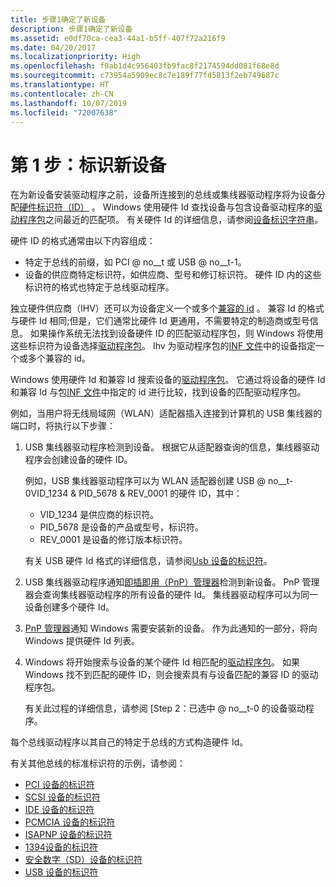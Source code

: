 ```yaml
---
title: 步骤1确定了新设备
description: 步骤1确定了新设备
ms.assetid: e0df70ca-cea3-44a1-b5ff-407f72a216f9
ms.date: 04/20/2017
ms.localizationpriority: High
ms.openlocfilehash: f0ab1d4c956403fb9fac8f2174594dd081f68e8d
ms.sourcegitcommit: c73954a5909ec8c7e189f77fd5813f2eb749687c
ms.translationtype: HT
ms.contentlocale: zh-CN
ms.lasthandoff: 10/07/2019
ms.locfileid: "72007638"
---
```

# <a name="step-1-the-new-device-is-identified"></a>第 1 步：标识新设备


在为新设备安装驱动程序之前，设备所连接到的总线或集线器驱动程序将为设备分配[硬件标识符（ID）](hardware-ids.md) 。 Windows 使用硬件 Id 查找设备与包含设备驱动程序的[驱动程序包](driver-packages.md)之间最近的匹配项。 有关硬件 Id 的详细信息，请参阅[设备标识字符串](device-identification-strings.md)。

硬件 ID 的格式通常由以下内容组成：

-   特定于总线的前缀，如 PCI @ no__t 或 USB @ no__t-1。
-   设备的供应商特定标识符，如供应商、型号和修订标识符。 硬件 ID 内的这些标识符的格式也特定于总线驱动程序。

独立硬件供应商（IHV）还可以为设备定义一个或多个[兼容的 id](compatible-ids.md) 。 兼容 Id 的格式与硬件 Id 相同;但是，它们通常比硬件 Id 更通用，不需要特定的制造商或型号信息。 如果操作系统无法找到设备硬件 ID 的匹配驱动程序包，则 Windows 将使用这些标识符为设备选择[驱动程序包](driver-packages.md)。 Ihv 为驱动程序包的[INF 文件](overview-of-inf-files.md)中的设备指定一个或多个兼容的 id。

Windows 使用硬件 Id 和兼容 Id 搜索设备的[驱动程序包](driver-packages.md)。 它通过将设备的硬件 Id 和兼容 Id 与包[INF 文件](overview-of-inf-files.md)中指定的 id 进行比较，找到设备的匹配驱动程序包。

例如，当用户将无线局域网（WLAN）适配器插入连接到计算机的 USB 集线器的端口时，将执行以下步骤：

1.  USB 集线器驱动程序检测到设备。 根据它从适配器查询的信息，集线器驱动程序会创建设备的硬件 ID。

    例如，USB 集线器驱动程序可以为 WLAN 适配器创建 USB @ no__t-0VID_1234 & PID_5678 & REV_0001 的硬件 ID，其中：

    -   VID_1234 是供应商的标识符。
    -   PID_5678 是设备的产品或型号，标识符。
    -   REV_0001 是设备的修订版本标识符。

    有关 USB 硬件 Id 格式的详细信息，请参阅[Usb 设备的标识符](identifiers-for-usb-devices.md)。

2.  USB 集线器驱动程序通知[即插即用（PnP）管理器](pnp-manager.md)检测到新设备。 PnP 管理器会查询集线器驱动程序的所有设备的硬件 Id。 集线器驱动程序可以为同一设备创建多个硬件 Id。

3.  [PnP 管理器](pnp-manager.md)通知 Windows 需要安装新的设备。 作为此通知的一部分，将向 Windows 提供硬件 Id 列表。

4.  Windows 将开始搜索与设备的某个硬件 Id 相匹配的[驱动程序包](driver-packages.md)。 如果 Windows 找不到匹配的硬件 ID，则会搜索具有与设备匹配的兼容 ID 的驱动程序包。

    有关此过程的详细信息，请参阅 [Step 2：已选中 @ no__t-0 的设备驱动程序。

每个总线驱动程序以其自己的特定于总线的方式构造硬件 Id。

有关其他总线的标准标识符的示例，请参阅：

*  [PCI 设备的标识符](identifiers-for-pci-devices.md)
*  [SCSI 设备的标识符](identifiers-for-scsi-devices.md)
*  [IDE 设备的标识符](identifiers-for-ide-devices.md)
*  [PCMCIA 设备的标识符](identifiers-for-pcmcia-devices.md)
*  [ISAPNP 设备的标识符](identifiers-for-isapnp-devices.md)
*  [1394设备的标识符](identifiers-for-1394-devices.md)
*  [安全数字（SD）设备的标识符](identifiers-for-secure-digital--sd--devices.md)
*  [USB 设备的标识符](identifiers-for-usb-devices.md)


 





